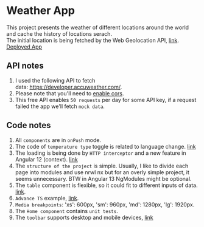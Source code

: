 # Weather App

This project presents the weather of different locations around the world and cache the history of locations serach.<br/>
The initial location is being fetched by the Web Geolocation API, [link](https://developer.mozilla.org/en-US/docs/Web/API/Geolocation_API).<br/>
[Deployed App](https://master.dgskas777y5a5.amplifyapp.com/)

## API notes
1. I used the following API to fetch data: https://developer.accuweather.com/.
2. Please note that you'll need to [enable cors](https://cors-anywhere.herokuapp.com/corsdemo).
3. This free API enables `50 requests` per day for some API key, if a request failed the app we'll fetch `mock data`.

## Code notes

1. All `components` are in `onPush` mode.
2. The code of `temperature type` toggle is related to language change. [link](https://github.com/asaf11108/asaf-regev-06-03-2021/blob/master/src/app/pipes/temperature.pipe.ts)
3. The loading is being done by `HTTP interceptor` and a new feature in Angular 12 (context). [link](https://github.com/asaf11108/asaf-regev-06-03-2021/blob/master/src/app/services/loader.interceptor.ts)
4. The `structure of the project` is simple. Usually, I like to divide each page into modules and use nrwl nx but for an overly simple project, it seems unnecessary. BTW in Angular 13 NgModules might be optional.
5. The `table` component is flexible, so it could fit to different inputs of data. [link](https://github.com/asaf11108/asaf-regev-06-03-2021/tree/master/src/app/components/table).
6. `Advance TS` example, [link](https://github.com/asaf11108/asaf-regev-06-03-2021/blob/master/src/app/state/weather-locations/weather-location.model.ts).
7. `Media breakpoints`: 'xs': 600px, 'sm': 960px, 'md': 1280px, 'lg': 1920px.
8. The `Home component` contains `unit tests`.
9. The `toolbar` supports desktop and mobile devices, [link](https://github.com/asaf11108/asaf-regev-06-03-2021/blob/master/src/app/components/toolbar/toolbar.component.html)
